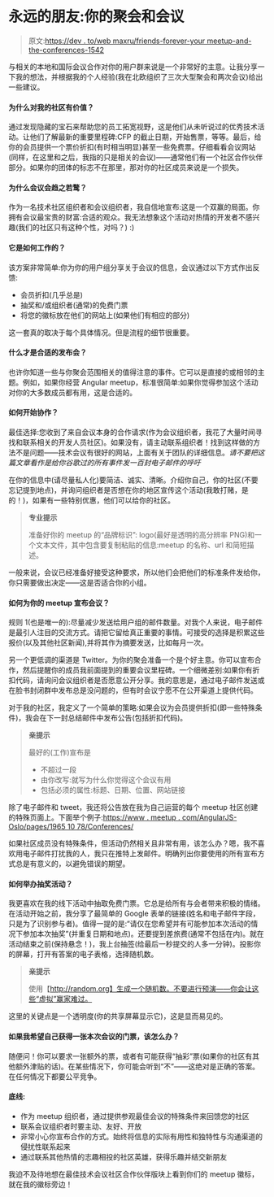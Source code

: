 # 永远的朋友:你的聚会和会议

> 原文:[https://dev . to/web maxru/friends-forever-your meetup-and-the-conferences-1542](https://dev.to/webmaxru/friends-forever-your-meetup-and-the-conferences-1542)

与相关的本地和国际会议合作对你的用户群来说是一个非常好的主意。让我分享一下我的想法，并根据我的个人经验(我在北欧组织了三次大型聚会和两次会议)给出一些建议。

#### [](#why-is-it-valuable-for-my-community)为什么对我的社区有价值？

通过发现隐藏的宝石来帮助您的员工拓宽视野，这是他们从未听说过的优秀技术活动。让他们了解最新的重要里程碑:CFP 的截止日期，开始售票，等等。最后，给你的会员提供一个票价折扣(有时相当明显)甚至一些免费票。仔细看看会议网站(同样，在这里和之后，我指的只是相关的会议)——通常他们有一个社区合作伙伴部分。如果你的团体的标志不在那里，那对你的社区成员来说是一个损失。

#### [](#why-do-conferences-go-for-it)为什么会议会趋之若鹜？

作为一名技术社区组织者和会议组织者，我自信地宣布:这是一个双赢的局面。你拥有会议最宝贵的财富:合适的观众。我无法想象这个活动对热情的开发者不感兴趣(我们的社区只有这种个性，对吗？) :)

#### [](#how-does-it-work)它是如何工作的？

该方案非常简单:你为你的用户组分享关于会议的信息，会议通过以下方式作出反馈:

*   会员折扣(几乎总是)
*   抽奖和/或组织者(通常)的免费门票
*   将您的徽标放在他们的网站上(如果他们有相应的部分)

这一套真的取决于每个具体情况。但是流程的细节很重要。

#### [](#what-will-be-the-proper-conference)什么才是合适的发布会？

也许你知道一些与你聚会范围相关的值得注意的事件。它可以是直接的或相邻的主题。例如，如果你经营 Angular meetup，标准很简单:如果你觉得参加这个活动对你的大多数成员都有用，这是合适的。

#### [](#how-to-start-the-collaboration)如何开始协作？

最佳选择:您收到了来自会议本身的合作请求(作为会议组织者，我花了大量时间寻找和联系相关的开发人员社区)。如果没有，请主动联系组织者！找到这样做的方法不是问题——技术会议有很好的网站，上面有关于团队的详细信息。*请不要把这篇文章看作是给你谷歌过的所有事件发一百封电子邮件的呼吁*

在你的信息中(请尽量私人化)要简洁、诚实、清晰。介绍你自己，你的社区(不要忘记提到地点)，并询问组织者是否想在你的地区宣传这个活动(我敢打赌，是的！)，如果有一些特别优惠，他们可以给你的社区。

> **专业提示**
> 
> 准备好你的 meetup 的“品牌标识”: logo(最好是透明的高分辨率 PNG)和一个文本文件，其中包含要复制粘贴的信息:meetup 的名称、url 和简短描述。

一般来说，会议已经准备好接受这种要求，所以他们会把他们的标准条件发给你，你只需要做出决定——这是否适合你的小组。

#### [](#how-to-announce-the-conference-for-your-meetup)如何为你的 meetup 宣布会议？

规则 1(也是唯一的):尽量减少发送给用户组的邮件数量。对我个人来说，电子邮件是最引人注目的交流方式。请把它留给真正重要的事情。可接受的选择是积累这些报价(以及其他社区新闻),并将其作为摘要发送，比如每月一次。

另一个更低调的渠道是 Twitter。为你的聚会准备一个是个好主意。你可以宣布合作，然后提醒你的成员我前面提到的重要会议里程碑。一个细微差别:如果你有折扣代码，请询问会议组织者是否愿意公开分享。我的意思是，通过电子邮件发送或在脸书封闭群中发布总是没问题的，但有时会议宁愿不在公开渠道上提供代码。

对于我的社区，我定义了一个简单的策略:如果会议为会员提供折扣(即一些特殊条件)，我会在下一封总结邮件中发布公告(包括折扣代码)。

> **亲提示**
> 
> 最好的(工作)宣布是
> 
> *   不超过一段
> *   由你改写:就写为什么你觉得这个会议有用
> *   包括必须的属性:标题、日期、位置、网站链接

除了电子邮件和 tweet，我还将公告放在我为自己运营的每个 meetup 社区创建的特殊页面上。下面举个例子:[https://www . meetup . com/AngularJS-Oslo/pages/1965 10 78/Conferences/](https://www.meetup.com/AngularJS-Oslo/pages/19651078/Conferences/)

如果社区成员没有特殊条件，但活动仍然相关且非常有用，该怎么办？嗯，我不喜欢用电子邮件打扰我的人，我只在推特上发邮件。明确列出你要使用的所有宣布方式总是有意义的，以避免错误的期望。

#### [](#how-to-hold-a-ticket-raffle)如何举办抽奖活动？

我更喜欢在我的线下活动中抽取免费门票。它总是给所有与会者带来积极的情绪。在活动开始之前，我分享了最简单的 Google 表单的链接(姓名和电子邮件字段，只是为了识别参与者)。值得一提的是:“请仅在您希望并有可能参加本次活动的情况下参加本次抽奖”(并重复日期和地点)。还要提到差旅费(通常不包括在内)。就在活动结束之前(保持悬念！)，我上台抽签(给最后一秒提交的人多一分钟)。投影你的屏幕，打开有答案的电子表格，选择随机数。

> **亲提示**
> 
> 使用【http://random.org】生成一个随机数。不要进行预演——你会让这些“虚拟”赢家难过。

这里的关键点是一个透明度(你的共享屏幕显示它)，这是显而易见的。

#### 如果我希望自己获得一张本次会议的门票，该怎么办？

随便问！你可以要求一张额外的票，或者有可能获得“抽彩”票(如果你的社区有其他额外津贴的话)。在某些情况下，你可能会听到“不”——这绝对是正确的答案。在任何情况下都要公平竞争。

#### [](#bottomline)底线:

*   作为 meetup 组织者，通过提供参观最佳会议的特殊条件来回馈您的社区
*   联系会议组织者时要主动、友好、开放
*   非常小心你宣布合作的方式。始终将信息的实际有用性和独特性与沟通渠道的侵扰性联系起来
*   通过联系其他热情的志趣相投的社区英雄，获得乐趣并结交新朋友

我迫不及待地想在最佳技术会议社区合作伙伴版块上看到你们的 meetup 徽标，就在我的徽标旁边！